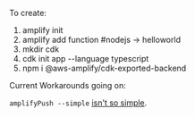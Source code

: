 To create:
1. amplify init
2. amplify add function #nodejs -> helloworld
3. mkdir cdk
4. cdk init app --language typescript
5. npm i @aws-amplify/cdk-exported-backend

Current Workarounds going on:

`amplifyPush --simple` [isn't so simple].


[isn't so simple]: https://github.com/aws-amplify/amplify-hosting/pull/3493?notification_referrer_id=NT_kwDOAA-bx7I2NTU4NzQxNTAzOjEwMjI5MTk#issuecomment-1563464012
